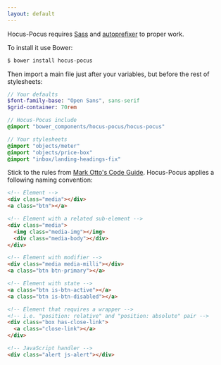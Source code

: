 ```yaml
---
layout: default
---
```


Hocus-Pocus requires [Sass](http://sass-lang.com) and
[autoprefixer](https://github.com/postcss/autoprefixer) to proper work.


To install it use Bower:

```sh
$ bower install hocus-pocus
```

Then import a main file just after your variables, but before the rest of stylesheets:

```sass
// Your defaults
$font-family-base: "Open Sans", sans-serif
$grid-container: 70rem

// Hocus-Pocus include
@import "bower_components/hocus-pocus/hocus-pocus"

// Your stylesheets
@import "objects/meter"
@import "objects/price-box"
@import "inbox/landing-headings-fix"
```

Stick to the rules from [Mark Otto's Code Guide](http://codeguide.co/#css).
Hocus-Pocus applies a following naming convention:

```html
<!-- Element -->
<div class="media"></div>
<a class="btn"></a>

<!-- Element with a related sub-element -->
<div class="media">
  <img class="media-img"></img>
  <div class="media-body"></div>
</div>

<!-- Element with modifier -->
<div class="media media-milli"></div>
<a class="btn btn-primary"></a>

<!-- Element with state -->
<a class="btn is-btn-active"></a>
<a class="btn is-btn-disabled"></a>

<!-- Element that requires a wrapper -->
<!-- i.e. "position: relative" and "position: absolute" pair -->
<div class="box has-close-link">
  <a class="close-link"></a>
</div>

<!-- JavaScript handler -->
<div class="alert js-alert"></div>
```
